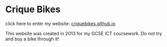 # Crique Bikes

click here to enter my website: [criquebikes.github.io](https://criquebikes.github.io/)

This website was created in 2013 for my GCSE ICT coursework. Do not try and buy a bike through it!
